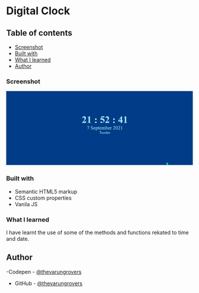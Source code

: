 # Digital Clock

## Table of contents

  - [Screenshot](#screenshot)
  - [Built with](#built-with)
  - [What I learned](#what-i-learned)
  - [Author](#author)


### Screenshot

![](./screenshot.png)


### Built with

- Semantic HTML5 markup
- CSS custom properties
- Vanila JS

### What I learned
I have learnt the use of some of the methods and functions rekated to time and date.

## Author

-Codepen - [@thevarungrovers](https://www.codepen.io/thevarungrovers)
- GitHub - [@thevarungrovers](https://www.github.com/thevarungrovers)
